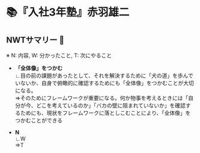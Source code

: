 # :books:『入社3年塾』赤羽雄二

## NWTサマリー :eyes:
※ N: 内容, W: 分かったこと, T: 次にやること

* **「全体像」をつかむ**<br>
∟目の前の課題があったとして、それを解決するために「犬の道」を歩んでいないか、自身で俯瞰的に確認するためにも「全体像」をつかむことが大切になる。<br>
⇒そのためにフレームワークが重要になる。何か物事を考えるときには「自分が今、どこを考えているのか」「バカの壁に阻まれていないか」を確認するためにも、現状をフレームワークに落としこむことにより、「全体像」をつかむことができる

* **N**<br>
∟W<br>
⇒T
